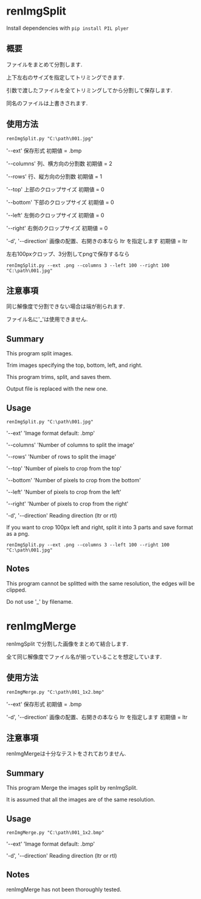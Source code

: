 # renImgSplit
Install dependencies with ```pip install PIL plyer```
## 概要
ファイルをまとめて分割します.

上下左右のサイズを指定してトリミングできます.

引数で渡したファイルを全てトリミングしてから分割して保存します.

同名のファイルは上書きされます.
## 使用方法

```renImgSplit.py "C:\path\001.jpg"```

'--ext' 保存形式 初期値 = .bmp

'--columns' 列、横方向の分割数 初期値 = 2

'--rows' 行、縦方向の分割数 初期値 = 1

'--top' 上部のクロップサイズ 初期値 = 0

'--bottom' 下部のクロップサイズ 初期値 = 0

'--left' 左側のクロップサイズ 初期値 = 0

'--right' 右側のクロップサイズ 初期値 = 0

'-d', '--direction' 画像の配置、右開きの本なら ltr を指定します 初期値 = ltr

左右100pxクロップ、3分割してpngで保存するなら

```renImgSplit.py --ext .png --columns 3 --left 100 --right 100 "C:\path\001.jpg"```

## 注意事項

同じ解像度で分割できない場合は端が削られます.

ファイル名に'_'は使用できません.
## Summary

This program split images.

Trim images specifying the top, bottom, left, and right.

This program trims, split, and saves them.

Output file is replaced with the new one.
## Usage

```renImgSplit.py "C:\path\001.jpg"```

'--ext' 'Image format default: .bmp'

'--columns' 'Number of columns to split the image'

'--rows' 'Number of rows to split the image'

'--top' 'Number of pixels to crop from the top'

'--bottom' 'Number of pixels to crop from the bottom'

'--left' 'Number of pixels to crop from the left'

'--right' 'Number of pixels to crop from the right'

'-d', '--direction' Reading direction (ltr or rtl)

If you want to crop 100px left and right, split it into 3 parts and save format as a png.

```renImgSplit.py --ext .png --columns 3 --left 100 --right 100 "C:\path\001.jpg"```

## Notes
This program cannot be splitted with the same resolution, the edges will be clipped.

Do not use '_' by filename.
# renImgMerge
renImgSplit で分割した画像をまとめて結合します.

全て同じ解像度でファイル名が揃っていることを想定しています.

## 使用方法

```renImgMerge.py "C:\path\001_1x2.bmp"```

'--ext' 保存形式 初期値 = .bmp

'-d', '--direction' 画像の配置、右開きの本なら ltr を指定します 初期値 = ltr

## 注意事項

renImgMergeは十分なテストをされておりません.

## Summary

This program Merge the images split by renImgSplit.

It is assumed that all the images are of the same resolution.
## Usage

```renImgMerge.py "C:\path\001_1x2.bmp"```

'--ext' 'Image format default: .bmp'

'-d', '--direction' Reading direction (ltr or rtl)

## Notes
renImgMerge has not been thoroughly tested.
